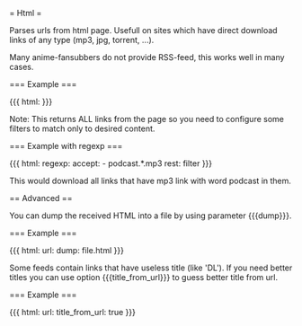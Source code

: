 = Html =

Parses urls from html page. Usefull on sites which have direct download
links of any type (mp3, jpg, torrent, ...).

Many anime-fansubbers do not provide RSS-feed, this works well in many cases.

=== Example ===

{{{
html: <url>
}}}

Note: This returns ALL links from the page so you need to configure some filters to match only to desired content.

=== Example with regexp ===

{{{
html: <url>
regexp:
  accept:
    - podcast.*\.mp3
  rest: filter
}}}

This would download all links that have mp3 link with word podcast in them.

== Advanced ==

You can dump the received HTML into a file by using parameter {{{dump}}}.

=== Example ===

{{{
html:
  url: <url>
  dump: file.html
}}}

Some feeds contain links that have useless title (like 'DL'). If you need better titles you can use option {{{title_from_url}}} to guess better title from url.

=== Example ===

{{{
html:
  url: <url>
  title_from_url: true
}}}